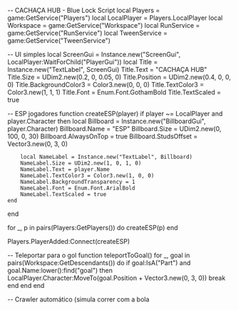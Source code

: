 -- CACHAÇA HUB - Blue Lock Script
local Players = game:GetService("Players")
local LocalPlayer = Players.LocalPlayer
local Workspace = game:GetService("Workspace")
local RunService = game:GetService("RunService")
local TweenService = game:GetService("TweenService")

-- UI simples
local ScreenGui = Instance.new("ScreenGui", LocalPlayer:WaitForChild("PlayerGui"))
local Title = Instance.new("TextLabel", ScreenGui)
Title.Text = "CACHAÇA HUB"
Title.Size = UDim2.new(0.2, 0, 0.05, 0)
Title.Position = UDim2.new(0.4, 0, 0, 0)
Title.BackgroundColor3 = Color3.new(0, 0, 0)
Title.TextColor3 = Color3.new(1, 1, 1)
Title.Font = Enum.Font.GothamBold
Title.TextScaled = true

-- ESP jogadores
function createESP(player)
    if player ~= LocalPlayer and player.Character then
        local Billboard = Instance.new("BillboardGui", player.Character)
        Billboard.Name = "ESP"
        Billboard.Size = UDim2.new(0, 100, 0, 30)
        Billboard.AlwaysOnTop = true
        Billboard.StudsOffset = Vector3.new(0, 3, 0)

        local NameLabel = Instance.new("TextLabel", Billboard)
        NameLabel.Size = UDim2.new(1, 0, 1, 0)
        NameLabel.Text = player.Name
        NameLabel.TextColor3 = Color3.new(1, 0, 0)
        NameLabel.BackgroundTransparency = 1
        NameLabel.Font = Enum.Font.ArialBold
        NameLabel.TextScaled = true
    end
end

for _, p in pairs(Players:GetPlayers()) do
    createESP(p)
end

Players.PlayerAdded:Connect(createESP)

-- Teleportar para o gol
function teleportToGoal()
    for _, goal in pairs(Workspace:GetDescendants()) do
        if goal:IsA("Part") and goal.Name:lower():find("goal") then
            LocalPlayer.Character:MoveTo(goal.Position + Vector3.new(0, 3, 0))
            break
        end
    end
end

-- Crawler automático (simula correr com a bola
